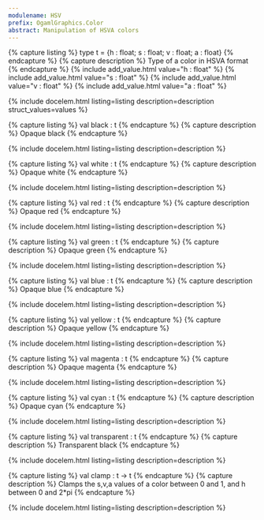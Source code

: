 ```yaml
---
modulename: HSV 
prefix: OgamlGraphics.Color
abstract: Manipulation of HSVA colors
---
```


{% capture listing %}
type t = {h : float; s : float; v : float; a : float}
{% endcapture %}
{% capture description %}
Type of a color in HSVA format
{% endcapture %}
{% include add_value.html value="h : float" %}
{% include add_value.html value="s : float" %}
{% include add_value.html value="v : float" %}
{% include add_value.html value="a : float" %}

{% include docelem.html listing=listing description=description struct_values=values  %}

{% capture listing %}
val black : t
{% endcapture %}
{% capture description %}
Opaque black
{% endcapture %}

{% include docelem.html listing=listing description=description   %}

{% capture listing %}
val white : t
{% endcapture %}
{% capture description %}
Opaque white
{% endcapture %}

{% include docelem.html listing=listing description=description   %}

{% capture listing %}
val red : t
{% endcapture %}
{% capture description %}
Opaque red
{% endcapture %}

{% include docelem.html listing=listing description=description   %}

{% capture listing %}
val green : t
{% endcapture %}
{% capture description %}
Opaque green
{% endcapture %}

{% include docelem.html listing=listing description=description   %}

{% capture listing %}
val blue : t
{% endcapture %}
{% capture description %}
Opaque blue
{% endcapture %}

{% include docelem.html listing=listing description=description   %}

{% capture listing %}
val yellow : t
{% endcapture %}
{% capture description %}
Opaque yellow
{% endcapture %}

{% include docelem.html listing=listing description=description   %}

{% capture listing %}
val magenta : t
{% endcapture %}
{% capture description %}
Opaque magenta
{% endcapture %}

{% include docelem.html listing=listing description=description   %}

{% capture listing %}
val cyan : t
{% endcapture %}
{% capture description %}
Opaque cyan
{% endcapture %}

{% include docelem.html listing=listing description=description   %}

{% capture listing %}
val transparent : t
{% endcapture %}
{% capture description %}
Transparent black
{% endcapture %}

{% include docelem.html listing=listing description=description   %}

{% capture listing %}
val clamp : t -> t
{% endcapture %}
{% capture description %}
Clamps the s,v,a values of a color between 0 and 1,
 and h between 0 and 2*pi
{% endcapture %}

{% include docelem.html listing=listing description=description   %}

